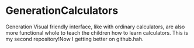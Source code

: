 GenerationCalculators
=====================

Generation Visual friendly interface, like with ordinary calculators, are also more functional whole to teach the children how to learn calculators.
This is my second repository!Now I getting better on github.hah.
